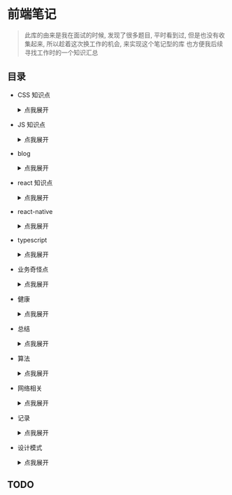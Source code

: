 # 前端笔记

> 此库的由来是我在面试的时候, 发现了很多题目, 平时看到过, 但是也没有收集起来, 所以趁着这次换工作的机会, 来实现这个笔记型的库
> 也方便我后续寻找工作时的一个知识汇总
> 
> 

## 目录
- CSS 知识点

    <details>
      <summary>点我展开</summary>

    - CSS自定义属性

    - grid布局

    - unocss

    - 行内元素和块元素

    </details>
            
- JS 知识点

    <details>
      <summary>点我展开</summary>

    - ArrayBuffer相关

    - JS 中的报错总结以及白屏场景
        - image

        - index

    - Map 与 Set

    - V8入门
        - index

        - indexV2

        - indexV3

    - ahooks 源码
        - ahooks 源码浅析（一）useRequest

    - eslint
        - 项目中的 eslint 插件

    - instanceof 和 typeof

    - node_modules 瘦身
        - README-v2

        - index

    - 代码实现
        - bind 实现

        - es5继承

        - generator 原理

        - new 的实现

        - promise 原理

        - 多维数组合并成一维

        - 批量请求函数

        - 柯里化

        - 路由参数解析

        - 防抖,节流

        - 阶乘函数

    - 前端缓存

    - 图片优化
        - 聊聊图片的优化

    - 垃圾回收机制

    - 基于工单的流程模板引擎调研
        - index

    - 富文本
        - quill.js 2.0升级和添加表格
            - index

        - quill.js 富文本中的光标和选区
            - index

        - quill.js 插件
            - example
                - public

            - index

        - quill.js 自定义工具栏开发指南
            - example
                - public

            - index

        - quill.js 自定义格式扩展
            - example
                - public

            - index

    - 微前端
        - qiankun的实现
            - index

        - 微前端的沙箱
            - index

    - 性能优化
        - 大量数据渲染优化
            - 多数据下的性能优化

    - 拖拽和虚拟列表的结合

    - 框架相关
        - ModuleFederation
            - index

    - 源码阅读
        - react-loadable

        - single-spa 源码
            - index

            - single-demo
                - public

    - 瀑布流原理
        - 瀑布流原理

    - 装箱与拆箱

    </details>
            
- blog

    <details>
      <summary>点我展开</summary>

    - 从 JSON 说起

    </details>
            
- react 知识点

    <details>
      <summary>点我展开</summary>

    - context

    - react-router升级
        - index

    - 生命周期

    - 记一次 React 性能 debug
        - example
            - public

        - index

    </details>
            
- react-native

    <details>
      <summary>点我展开</summary>

    - 写给前端的 react-native 开发指南

    </details>
            
- typescript

    <details>
      <summary>点我展开</summary>

    - ts 高级进阶实战

    </details>
            
- 业务奇怪点

    <details>
      <summary>点我展开</summary>

    - iframe

    </details>
            
- 健康

    <details>
      <summary>点我展开</summary>

    - 颈椎康复记录

    </details>
            
- 总结

    <details>
      <summary>点我展开</summary>

    - 面试题大纲

    </details>
            
- 算法

    <details>
      <summary>点我展开</summary>

    - 二叉查找树

    - 二叉树相关

    - 二叉树遍历

    - 常见算法
        - kosaraju 算法

    - 排序

    - 链表

    </details>
            
- 网络相关

    <details>
      <summary>点我展开</summary>

    - HTTP, TCP, SOCKET区别

    - OSI七层模型和TCPIP四层模型

    - TCP 握手和挥手

    - http 各版本

    - http 状态码

    - http 缓存

    - https 与 对称加密

    - https 的特点

    - tcp 与 udp

    - tcp 拥塞控制原理

    - tcp 有效传输

    - tcp 滑动窗口

    - 一个TCP连接上能发起多少个HTTP

    - 长链接

    </details>
            
- 记录

    <details>
      <summary>点我展开</summary>

    - 框架
        - Bun-一个新的JavaScript运行环境

        - 有意思的 CSS 框架

    </details>
            
- 设计模式

    <details>
      <summary>点我展开</summary>


    </details>
            
## TODO

